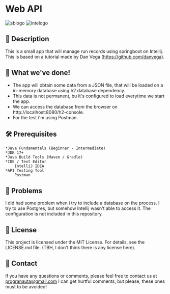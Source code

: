 # Web API
![sblogo](https://github.com/user-attachments/assets/d7aea1d1-fc57-4cc5-bc0b-c371c7659a50)
![intelogo](https://github.com/user-attachments/assets/15dc6082-4b0f-451c-8b07-ae9f34481895)

## 📝 Description
This is a small app that will manage run records using springboot on Intellij. This is based on a tutorial made by Dan Vega (https://github.com/danvega).

## 🌟 What we've done!
  * The app will obtain some data from a JSON file, that will be loaded on a in-memory database using h2 database dependency.
  * This data is not permanent, bu it's configured to load everytime we start the app.
  * We can access the database from the browser on http://localhost:8080/h2-console.
  * For the test i'm using Postman.

## 🛠 Prerequisites
    *Java Fundamentals (Beginner - Intermediate)
    *JDK 17+
    *Java Build Tools (Maven / Gradle)
    *IDE / Text Editor
        IntelliJ IDEA
    *API Testing Tool
        Postman

## 🐛 Problems
I did had some problem when i try to include a database on the process. I try to use Postgres, but somehow Intellij wasn't able to access it. The configuration is not
included in this repository.

## 📄 License
This project is licensed under the MIT License. For details, see the LICENSE.md file. (TBH, I don't think there is any license here).

## 📧 Contact
If you have any questions or comments, please feel free to contact us at progranauta@gmail.com I can get hurtful comments, but please, these ones must to be avoided!

